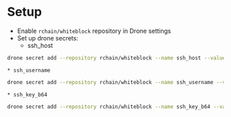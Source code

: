 # Setup

 * Enable `rchain/whiteblock` repository in Drone settings
 * Set up drone secrets:
    * ssh_host

```bash
drone secret add --repository rchain/whiteblock --name ssh_host --value ...
```

    * ssh_username

```bash
drone secret add --repository rchain/whiteblock --name ssh_username --value ...
```

    * ssh_key_b64

```bash
drone secret add --repository rchain/whiteblock --name ssh_key_b64 --value <(base64 --wrap=0 <WHITEBLOCK_SSH_PRIVATE_KEY_FILE)
```
